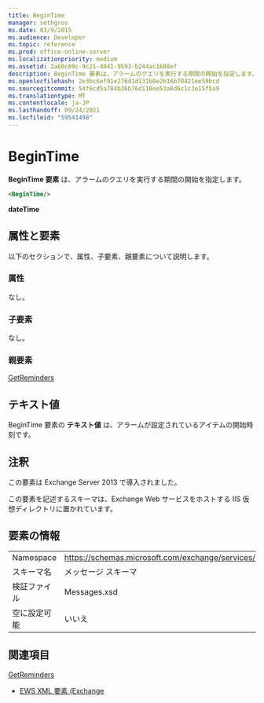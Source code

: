 ```yaml
---
title: BeginTime
manager: sethgros
ms.date: 03/9/2015
ms.audience: Developer
ms.topic: reference
ms.prod: office-online-server
ms.localizationpriority: medium
ms.assetid: 2a60c89c-9c21-4041-9593-b244ac1608ef
description: BeginTime 要素は、アラームのクエリを実行する期間の開始を指定します。
ms.openlocfilehash: 2e3bc6ef91e27641d131b0e2b16b70421ee59bcd
ms.sourcegitcommit: 54f6cd5a704b36b76d110ee53a6d6c1c3e15f5a9
ms.translationtype: MT
ms.contentlocale: ja-JP
ms.lasthandoff: 09/24/2021
ms.locfileid: "59541498"
---
```

# <a name="begintime"></a>BeginTime

**BeginTime 要素** は、アラームのクエリを実行する期間の開始を指定します。 
  
```XML
<BeginTime/>
```

 **dateTime**
## <a name="attributes-and-elements"></a>属性と要素

以下のセクションで、属性、子要素、親要素について説明します。
  
### <a name="attributes"></a>属性

なし。
  
### <a name="child-elements"></a>子要素

なし。
  
### <a name="parent-elements"></a>親要素

[GetReminders](getreminders.md)
  
## <a name="text-value"></a>テキスト値

BeginTime 要素の **テキスト値** は、アラームが設定されているアイテムの開始時刻です。 
  
## <a name="remarks"></a>注釈

この要素は Exchange Server 2013 で導入されました。
  
この要素を記述するスキーマは、Exchange Web サービスをホストする IIS 仮想ディレクトリに置かれています。
  
## <a name="element-information"></a>要素の情報

|||
|:-----|:-----|
|Namespace  <br/> |https://schemas.microsoft.com/exchange/services/2006/messages  <br/> |
|スキーマ名  <br/> |メッセージ スキーマ  <br/> |
|検証ファイル  <br/> |Messages.xsd  <br/> |
|空に設定可能  <br/> |いいえ  <br/> |
   
## <a name="see-also"></a>関連項目



[GetReminders](getreminders.md)


- [EWS XML 要素 (Exchange](ews-xml-elements-in-exchange.md)


